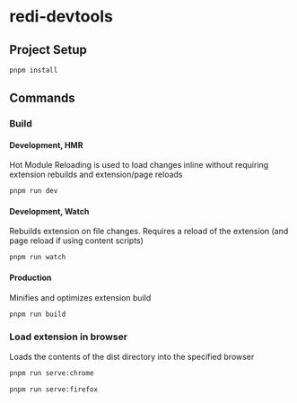 # redi-devtools



## Project Setup

```sh
pnpm install
```

## Commands
### Build
#### Development, HMR

Hot Module Reloading is used to load changes inline without requiring extension rebuilds and extension/page reloads
```sh
pnpm run dev
```

#### Development, Watch

Rebuilds extension on file changes. Requires a reload of the extension (and page reload if using content scripts)
```sh
pnpm run watch
```

#### Production

Minifies and optimizes extension build
```sh
pnpm run build
```

### Load extension in browser

Loads the contents of the dist directory into the specified browser
```sh
pnpm run serve:chrome
```

```sh
pnpm run serve:firefox
```
